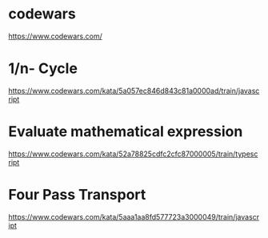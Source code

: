 # codewars

https://www.codewars.com/

# 1/n- Cycle

https://www.codewars.com/kata/5a057ec846d843c81a0000ad/train/javascript

# Evaluate mathematical expression

https://www.codewars.com/kata/52a78825cdfc2cfc87000005/train/typescript

# Four Pass Transport

https://www.codewars.com/kata/5aaa1aa8fd577723a3000049/train/javascript
